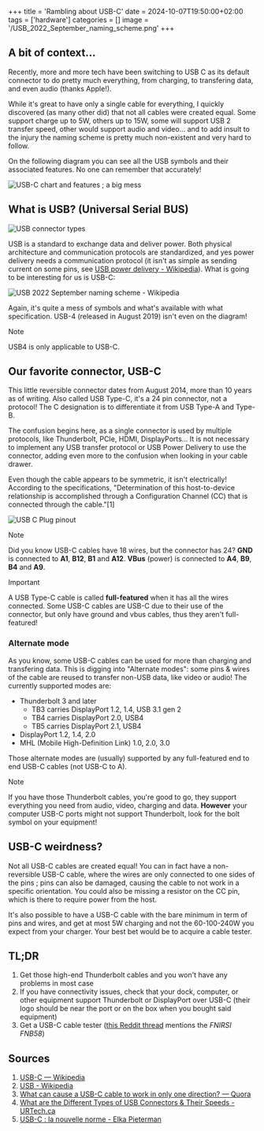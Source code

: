 +++
title = 'Rambling about USB-C'
date = 2024-10-07T19:50:00+02:00
tags = ['hardware']
categories = []
image = '/USB_2022_September_naming_scheme.png'
+++

## A bit of context...

Recently, more and more tech have been switching to USB C as its default connector to do pretty much everything, from charging, to transfering data, and even audio (thanks Apple!).

While it's great to have only a single cable for everything, I quickly discovered (as many other did) that not all cables were created equal. Some support charge up to 5W, others up to 15W, some will support USB 2 transfer speed, other would support audio and video... and to add insult to the injury the naming scheme is pretty much non-existent and very hard to follow.

On the following diagram you can see all the USB symbols and their associated features. No one can remember that accurately!

![USB-C chart and features ; a big mess](/USB-C_chart.jpg)

## What is USB? (Universal Serial BUS)

![USB connector types](/usb-connector-types.jpg)

USB is a standard to exchange data and deliver power. Both physical architecture and communication protocols are standardized, and yes power delivery needs a communication protocol (it isn't as simple as sending current on some pins, see [USB power delivery - Wikipedia](https://en.wikipedia.org/wiki/USB_hardware#USB_Power_Delivery)). What is going to be interesting for us is USB-C:

![USB 2022 September naming scheme - Wikipedia](/USB_2022_September_naming_scheme.png)

Again, it's quite a mess of symbols and what's available with what specification. USB-4 (released in August 2019) isn't even on the diagram!

> [!NOTE]
> USB4 is only applicable to USB-C.

## Our favorite connector, USB-C

This little reversible connector dates from August 2014, more than 10 years as of writing. Also called USB Type-C, it's a 24 pin connector, not a protocol! The C designation is to differentiate it from USB Type-A and Type-B.

The confusion begins here, as a single connector is used by multiple protocols, like Thunderbolt, PCIe, HDMI, DisplayPorts... It is not necessary to implement any USB transfer protocol or USB Power Delivery to use the connector, adding even more to the confusion when looking in your cable drawer.

Even though the cable appears to be symmetric, it isn't electrically! According to the specifications, "Determination of this host-to-device relationship is accomplished through a Configuration Channel (CC) that is connected through the cable."[1]

![USB C Plug pinout](/USB_Type-C_plug_pinout.png)

> [!NOTE]
> Did you know USB-C cables have 18 wires, but the connector has 24?
> **GND** is connected to **A1**, **B12**, **B1** and **A12**.
> **VBus** (power) is connected to **A4**, **B9**, **B4** and **A9**.

> [!IMPORTANT]
> A USB Type-C cable is called **full-featured** when it has all the wires connected. Some USB-C cables are USB-C due to their use of the connector, but only have ground and vbus cables, thus they aren't full-featured!

### Alternate mode

As you know, some USB-C cables can be used for more than charging and transfering data. This is digging into "Alternate modes": some pins & wires of the cable are reused to transfer non-USB data, like video or audio! The currently supported modes are:

- Thunderbolt 3 and later
    - TB3 carries DisplayPort 1.2, 1.4, USB 3.1 gen 2
    - TB4 carries DisplayPort 2.0, USB4
    - TB5 carries DisplayPort 2.1, USB4
- DisplayPort 1.2, 1.4, 2.0
- MHL (Mobile High-Definition Link) 1.0, 2.0, 3.0

Those alternate modes are (usually) supported by any full-featured end to end USB-C cables (not USB-C to A).

> [!NOTE]
> If you have those Thunderbolt cables, you're good to go, they support everything you need from audio, video, charging and data.
> **However** your computer USB-C ports might not support Thunderbolt, look for the bolt symbol on your equipment!

## USB-C weirdness?

Not all USB-C cables are created equal! You can in fact have a non-reversible USB-C cable, where the wires are only connected to one sides of the pins ; pins can also be damaged, causing the cable to not work in a specific orientation. You could also be missing a resistor on the CC pin, which is there to require power from the host.

It's also possible to have a USB-C cable with the bare minimum in term of pins and wires, and get at most 5W charging and not the 60-100-240W you expect from your charger. Your best bet would be to acquire a cable tester.

## TL;DR

1. Get those high-end Thunderbolt cables and you won't have any problems in most case
2. If you have connectivity issues, check that your dock, computer, or other equipment support Thunderbolt or DisplayPort over USB-C (their logo should be near the port or on the box when you bought said equipment)
3. Get a USB-C cable tester ([this Reddit thread](https://www.reddit.com/r/UsbCHardware/comments/16qlkd2/is_there_a_good_usb_c_cable_tester/) mentions the *FNIRSI FNB58*)

## Sources

1. [USB-C — Wikipedia](https://en.wikipedia.org/wiki/USB-C)
2. [USB - Wikipedia](https://en.wikipedia.org/wiki/USB)
3. [What can cause a USB-C cable to work in only one direction? — Quora](https://www.quora.com/What-can-cause-a-USB-C-cable-to-work-in-only-one-direction-My-Pixelbook-with-a-45-W-Google-charger-only-charges-with-a-cable-in-one-direction-Reversing-the-cable-does-not-change-it)
4. [What are the Different Types of USB Connectors & Their Speeds - URTech.ca](https://www.urtech.ca/2018/02/solved-different-types-usb-connectors-speeds/)
5. [USB-C : la nouvelle norme - Elka Pieterman](https://www.elkapieterman.be/fr/nouvelles/usb-c-la-nouvelle-norme/247/)

